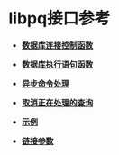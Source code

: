 # libpq接口参考<a name="ZH-CN_TOPIC_0000001166778402"></a>

-   **[数据库连接控制函数](数据库连接控制函数.md)**  

-   **[数据库执行语句函数](数据库执行语句函数.md)**  

-   **[异步命令处理](异步命令处理.md)**  

-   **[取消正在处理的查询](取消正在处理的查询.md)**  

-   **[示例](示例-libpq.md)**  

-   **[链接参数](链接参数.md)**  

